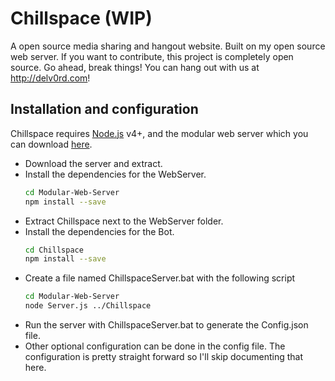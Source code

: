 # Chillspace (WIP)
A open source media sharing and hangout website. Built on my open source web server.
If you want to contribute, this project is completely open source. Go ahead, break things!
You can hang out with us at http://delv0rd.com!
## Installation and configuration
Chillspace requires [Node.js](https://nodejs.org/) v4+, and the modular web server which you can download [here](https://github.com/DevL0rd/Modular-Web-Server).
- Download the server and extract.
- Install the dependencies for the WebServer.
    ```sh
    cd Modular-Web-Server
    npm install --save
     ```
- Extract Chillspace next to the WebServer folder.
- Install the dependencies for the Bot.
    ```sh
    cd Chillspace
    npm install --save
     ```
- Create a file named ChillspaceServer.bat with the following script
    ```sh
    cd Modular-Web-Server
    node Server.js ../Chillspace
    ```
- Run the server with ChillspaceServer.bat to generate the Config.json file.
- Other optional configuration can be done in the config file. The configuration is pretty straight forward so I'll skip documenting that here.
